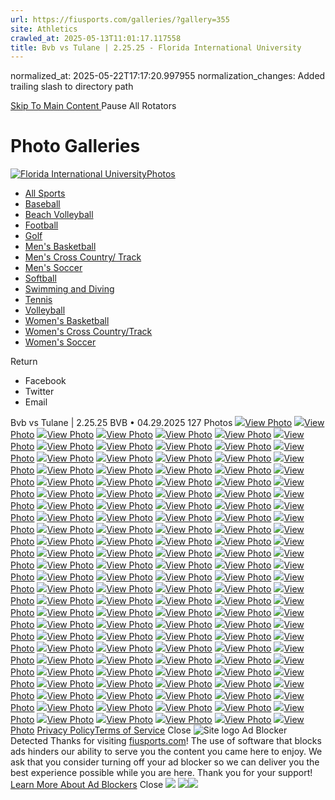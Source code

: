```yaml
---
url: https://fiusports.com/galleries/?gallery=355
site: Athletics
crawled_at: 2025-05-13T11:01:17.117558
title: Bvb vs Tulane | 2.25.25 - Florida International University
---
```

normalized_at: 2025-05-22T17:17:20.997955
normalization_changes: Added trailing slash to directory path

[ Skip To Main Content ](https://fiusports.com/galleries/womens-beach-volleyball/bvb-vs-tulane-2-25-25/355#main-content) Pause All Rotators 
# Photo Galleries
[![Florida International University](https://fiusports.com/images/logos/site/site.png?height=60)Photos](https://fiusports.com/galleries/)
  * [All Sports](https://fiusports.com/galleries/)
  * [Baseball](https://fiusports.com/galleries/baseball/1)
  * [Beach Volleyball](https://fiusports.com/galleries/womens-beach-volleyball/19)
  * [Football](https://fiusports.com/galleries/football/4)
  * [Golf](https://fiusports.com/galleries/womens-golf/20)
  * [Men's Basketball](https://fiusports.com/galleries/mens-basketball/6)
  * [Men's Cross Country/ Track](https://fiusports.com/galleries/mens-cross-country/7)
  * [Men's Soccer](https://fiusports.com/galleries/mens-soccer/9)
  * [Softball](https://fiusports.com/galleries/softball/10)
  * [Swimming and Diving](https://fiusports.com/galleries/womens-swimming-and-diving/15)
  * [Tennis](https://fiusports.com/galleries/womens-tennis/16)
  * [Volleyball](https://fiusports.com/galleries/womens-volleyball/18)
  * [Women's Basketball](https://fiusports.com/galleries/womens-basketball/12)
  * [Women's Cross Country/Track](https://fiusports.com/galleries/womens-track-and-field/17)
  * [Women's Soccer](https://fiusports.com/galleries/womens-soccer/14)


Return
  * Facebook
  * Twitter
  * Email


Bvb vs Tulane | 2.25.25
BVB • 04.29.2025
127 Photos
[![](https://fiusports.com/images/2025/4/29/Tulane_1-001.jpg?width=682&height=1024)View Photo](https://fiusports.com/galleries/womens-beach-volleyball/bvb-vs-tulane-2-25-25/image-1/355/62554)
[![](https://fiusports.com/galleries/womens-beach-volleyball/bvb-vs-tulane-2-25-25/355)View Photo](https://fiusports.com/galleries/womens-beach-volleyball/bvb-vs-tulane-2-25-25/image-2/355/62555)
[![](https://fiusports.com/galleries/womens-beach-volleyball/bvb-vs-tulane-2-25-25/355)View Photo](https://fiusports.com/galleries/womens-beach-volleyball/bvb-vs-tulane-2-25-25/image-3/355/62556)
[![](https://fiusports.com/galleries/womens-beach-volleyball/bvb-vs-tulane-2-25-25/355)View Photo](https://fiusports.com/galleries/womens-beach-volleyball/bvb-vs-tulane-2-25-25/image-4/355/62557)
[![](https://fiusports.com/galleries/womens-beach-volleyball/bvb-vs-tulane-2-25-25/355)View Photo](https://fiusports.com/galleries/womens-beach-volleyball/bvb-vs-tulane-2-25-25/image-5/355/62558)
[![](https://fiusports.com/galleries/womens-beach-volleyball/bvb-vs-tulane-2-25-25/355)View Photo](https://fiusports.com/galleries/womens-beach-volleyball/bvb-vs-tulane-2-25-25/image-6/355/62559)
[![](https://fiusports.com/galleries/womens-beach-volleyball/bvb-vs-tulane-2-25-25/355)View Photo](https://fiusports.com/galleries/womens-beach-volleyball/bvb-vs-tulane-2-25-25/image-7/355/62560)
[![](https://fiusports.com/galleries/womens-beach-volleyball/bvb-vs-tulane-2-25-25/355)View Photo](https://fiusports.com/galleries/womens-beach-volleyball/bvb-vs-tulane-2-25-25/image-8/355/62561)
[![](https://fiusports.com/galleries/womens-beach-volleyball/bvb-vs-tulane-2-25-25/355)View Photo](https://fiusports.com/galleries/womens-beach-volleyball/bvb-vs-tulane-2-25-25/image-9/355/62562)
[![](https://fiusports.com/galleries/womens-beach-volleyball/bvb-vs-tulane-2-25-25/355)View Photo](https://fiusports.com/galleries/womens-beach-volleyball/bvb-vs-tulane-2-25-25/image-10/355/62563)
[![](https://fiusports.com/galleries/womens-beach-volleyball/bvb-vs-tulane-2-25-25/355)View Photo](https://fiusports.com/galleries/womens-beach-volleyball/bvb-vs-tulane-2-25-25/image-11/355/62564)
[![](https://fiusports.com/galleries/womens-beach-volleyball/bvb-vs-tulane-2-25-25/355)View Photo](https://fiusports.com/galleries/womens-beach-volleyball/bvb-vs-tulane-2-25-25/image-12/355/62565)
[![](https://fiusports.com/galleries/womens-beach-volleyball/bvb-vs-tulane-2-25-25/355)View Photo](https://fiusports.com/galleries/womens-beach-volleyball/bvb-vs-tulane-2-25-25/image-13/355/62566)
[![](https://fiusports.com/galleries/womens-beach-volleyball/bvb-vs-tulane-2-25-25/355)View Photo](https://fiusports.com/galleries/womens-beach-volleyball/bvb-vs-tulane-2-25-25/image-14/355/62567)
[![](https://fiusports.com/galleries/womens-beach-volleyball/bvb-vs-tulane-2-25-25/355)View Photo](https://fiusports.com/galleries/womens-beach-volleyball/bvb-vs-tulane-2-25-25/image-15/355/62568)
[![](https://fiusports.com/galleries/womens-beach-volleyball/bvb-vs-tulane-2-25-25/355)View Photo](https://fiusports.com/galleries/womens-beach-volleyball/bvb-vs-tulane-2-25-25/image-16/355/62569)
[![](https://fiusports.com/galleries/womens-beach-volleyball/bvb-vs-tulane-2-25-25/355)View Photo](https://fiusports.com/galleries/womens-beach-volleyball/bvb-vs-tulane-2-25-25/image-17/355/62570)
[![](https://fiusports.com/galleries/womens-beach-volleyball/bvb-vs-tulane-2-25-25/355)View Photo](https://fiusports.com/galleries/womens-beach-volleyball/bvb-vs-tulane-2-25-25/image-18/355/62571)
[![](https://fiusports.com/galleries/womens-beach-volleyball/bvb-vs-tulane-2-25-25/355)View Photo](https://fiusports.com/galleries/womens-beach-volleyball/bvb-vs-tulane-2-25-25/image-19/355/62572)
[![](https://fiusports.com/galleries/womens-beach-volleyball/bvb-vs-tulane-2-25-25/355)View Photo](https://fiusports.com/galleries/womens-beach-volleyball/bvb-vs-tulane-2-25-25/image-20/355/62573)
[![](https://fiusports.com/galleries/womens-beach-volleyball/bvb-vs-tulane-2-25-25/355)View Photo](https://fiusports.com/galleries/womens-beach-volleyball/bvb-vs-tulane-2-25-25/image-21/355/62574)
[![](https://fiusports.com/galleries/womens-beach-volleyball/bvb-vs-tulane-2-25-25/355)View Photo](https://fiusports.com/galleries/womens-beach-volleyball/bvb-vs-tulane-2-25-25/image-22/355/62575)
[![](https://fiusports.com/galleries/womens-beach-volleyball/bvb-vs-tulane-2-25-25/355)View Photo](https://fiusports.com/galleries/womens-beach-volleyball/bvb-vs-tulane-2-25-25/image-23/355/62576)
[![](https://fiusports.com/galleries/womens-beach-volleyball/bvb-vs-tulane-2-25-25/355)View Photo](https://fiusports.com/galleries/womens-beach-volleyball/bvb-vs-tulane-2-25-25/image-24/355/62577)
[![](https://fiusports.com/galleries/womens-beach-volleyball/bvb-vs-tulane-2-25-25/355)View Photo](https://fiusports.com/galleries/womens-beach-volleyball/bvb-vs-tulane-2-25-25/image-25/355/62578)
[![](https://fiusports.com/galleries/womens-beach-volleyball/bvb-vs-tulane-2-25-25/355)View Photo](https://fiusports.com/galleries/womens-beach-volleyball/bvb-vs-tulane-2-25-25/image-26/355/62579)
[![](https://fiusports.com/galleries/womens-beach-volleyball/bvb-vs-tulane-2-25-25/355)View Photo](https://fiusports.com/galleries/womens-beach-volleyball/bvb-vs-tulane-2-25-25/image-27/355/62580)
[![](https://fiusports.com/galleries/womens-beach-volleyball/bvb-vs-tulane-2-25-25/355)View Photo](https://fiusports.com/galleries/womens-beach-volleyball/bvb-vs-tulane-2-25-25/image-28/355/62581)
[![](https://fiusports.com/galleries/womens-beach-volleyball/bvb-vs-tulane-2-25-25/355)View Photo](https://fiusports.com/galleries/womens-beach-volleyball/bvb-vs-tulane-2-25-25/image-29/355/62582)
[![](https://fiusports.com/galleries/womens-beach-volleyball/bvb-vs-tulane-2-25-25/355)View Photo](https://fiusports.com/galleries/womens-beach-volleyball/bvb-vs-tulane-2-25-25/image-30/355/62583)
[![](https://fiusports.com/galleries/womens-beach-volleyball/bvb-vs-tulane-2-25-25/355)View Photo](https://fiusports.com/galleries/womens-beach-volleyball/bvb-vs-tulane-2-25-25/image-31/355/62584)
[![](https://fiusports.com/galleries/womens-beach-volleyball/bvb-vs-tulane-2-25-25/355)View Photo](https://fiusports.com/galleries/womens-beach-volleyball/bvb-vs-tulane-2-25-25/image-32/355/62585)
[![](https://fiusports.com/galleries/womens-beach-volleyball/bvb-vs-tulane-2-25-25/355)View Photo](https://fiusports.com/galleries/womens-beach-volleyball/bvb-vs-tulane-2-25-25/image-33/355/62586)
[![](https://fiusports.com/galleries/womens-beach-volleyball/bvb-vs-tulane-2-25-25/355)View Photo](https://fiusports.com/galleries/womens-beach-volleyball/bvb-vs-tulane-2-25-25/image-34/355/62587)
[![](https://fiusports.com/galleries/womens-beach-volleyball/bvb-vs-tulane-2-25-25/355)View Photo](https://fiusports.com/galleries/womens-beach-volleyball/bvb-vs-tulane-2-25-25/image-35/355/62588)
[![](https://fiusports.com/galleries/womens-beach-volleyball/bvb-vs-tulane-2-25-25/355)View Photo](https://fiusports.com/galleries/womens-beach-volleyball/bvb-vs-tulane-2-25-25/image-36/355/62589)
[![](https://fiusports.com/galleries/womens-beach-volleyball/bvb-vs-tulane-2-25-25/355)View Photo](https://fiusports.com/galleries/womens-beach-volleyball/bvb-vs-tulane-2-25-25/image-37/355/62590)
[![](https://fiusports.com/galleries/womens-beach-volleyball/bvb-vs-tulane-2-25-25/355)View Photo](https://fiusports.com/galleries/womens-beach-volleyball/bvb-vs-tulane-2-25-25/image-38/355/62591)
[![](https://fiusports.com/galleries/womens-beach-volleyball/bvb-vs-tulane-2-25-25/355)View Photo](https://fiusports.com/galleries/womens-beach-volleyball/bvb-vs-tulane-2-25-25/image-39/355/62592)
[![](https://fiusports.com/galleries/womens-beach-volleyball/bvb-vs-tulane-2-25-25/355)View Photo](https://fiusports.com/galleries/womens-beach-volleyball/bvb-vs-tulane-2-25-25/image-40/355/62593)
[![](https://fiusports.com/galleries/womens-beach-volleyball/bvb-vs-tulane-2-25-25/355)View Photo](https://fiusports.com/galleries/womens-beach-volleyball/bvb-vs-tulane-2-25-25/image-41/355/62594)
[![](https://fiusports.com/galleries/womens-beach-volleyball/bvb-vs-tulane-2-25-25/355)View Photo](https://fiusports.com/galleries/womens-beach-volleyball/bvb-vs-tulane-2-25-25/image-42/355/62595)
[![](https://fiusports.com/galleries/womens-beach-volleyball/bvb-vs-tulane-2-25-25/355)View Photo](https://fiusports.com/galleries/womens-beach-volleyball/bvb-vs-tulane-2-25-25/image-43/355/62596)
[![](https://fiusports.com/galleries/womens-beach-volleyball/bvb-vs-tulane-2-25-25/355)View Photo](https://fiusports.com/galleries/womens-beach-volleyball/bvb-vs-tulane-2-25-25/image-44/355/62597)
[![](https://fiusports.com/galleries/womens-beach-volleyball/bvb-vs-tulane-2-25-25/355)View Photo](https://fiusports.com/galleries/womens-beach-volleyball/bvb-vs-tulane-2-25-25/image-45/355/62598)
[![](https://fiusports.com/galleries/womens-beach-volleyball/bvb-vs-tulane-2-25-25/355)View Photo](https://fiusports.com/galleries/womens-beach-volleyball/bvb-vs-tulane-2-25-25/image-46/355/62599)
[![](https://fiusports.com/galleries/womens-beach-volleyball/bvb-vs-tulane-2-25-25/355)View Photo](https://fiusports.com/galleries/womens-beach-volleyball/bvb-vs-tulane-2-25-25/image-47/355/62600)
[![](https://fiusports.com/galleries/womens-beach-volleyball/bvb-vs-tulane-2-25-25/355)View Photo](https://fiusports.com/galleries/womens-beach-volleyball/bvb-vs-tulane-2-25-25/image-48/355/62601)
[![](https://fiusports.com/galleries/womens-beach-volleyball/bvb-vs-tulane-2-25-25/355)View Photo](https://fiusports.com/galleries/womens-beach-volleyball/bvb-vs-tulane-2-25-25/image-49/355/62602)
[![](https://fiusports.com/galleries/womens-beach-volleyball/bvb-vs-tulane-2-25-25/355)View Photo](https://fiusports.com/galleries/womens-beach-volleyball/bvb-vs-tulane-2-25-25/image-50/355/62603)
[![](https://fiusports.com/galleries/womens-beach-volleyball/bvb-vs-tulane-2-25-25/355)View Photo](https://fiusports.com/galleries/womens-beach-volleyball/bvb-vs-tulane-2-25-25/image-51/355/62604)
[![](https://fiusports.com/galleries/womens-beach-volleyball/bvb-vs-tulane-2-25-25/355)View Photo](https://fiusports.com/galleries/womens-beach-volleyball/bvb-vs-tulane-2-25-25/image-52/355/62605)
[![](https://fiusports.com/galleries/womens-beach-volleyball/bvb-vs-tulane-2-25-25/355)View Photo](https://fiusports.com/galleries/womens-beach-volleyball/bvb-vs-tulane-2-25-25/image-53/355/62606)
[![](https://fiusports.com/galleries/womens-beach-volleyball/bvb-vs-tulane-2-25-25/355)View Photo](https://fiusports.com/galleries/womens-beach-volleyball/bvb-vs-tulane-2-25-25/image-54/355/62607)
[![](https://fiusports.com/galleries/womens-beach-volleyball/bvb-vs-tulane-2-25-25/355)View Photo](https://fiusports.com/galleries/womens-beach-volleyball/bvb-vs-tulane-2-25-25/image-55/355/62608)
[![](https://fiusports.com/galleries/womens-beach-volleyball/bvb-vs-tulane-2-25-25/355)View Photo](https://fiusports.com/galleries/womens-beach-volleyball/bvb-vs-tulane-2-25-25/image-56/355/62609)
[![](https://fiusports.com/galleries/womens-beach-volleyball/bvb-vs-tulane-2-25-25/355)View Photo](https://fiusports.com/galleries/womens-beach-volleyball/bvb-vs-tulane-2-25-25/image-57/355/62610)
[![](https://fiusports.com/galleries/womens-beach-volleyball/bvb-vs-tulane-2-25-25/355)View Photo](https://fiusports.com/galleries/womens-beach-volleyball/bvb-vs-tulane-2-25-25/image-58/355/62611)
[![](https://fiusports.com/galleries/womens-beach-volleyball/bvb-vs-tulane-2-25-25/355)View Photo](https://fiusports.com/galleries/womens-beach-volleyball/bvb-vs-tulane-2-25-25/image-59/355/62612)
[![](https://fiusports.com/galleries/womens-beach-volleyball/bvb-vs-tulane-2-25-25/355)View Photo](https://fiusports.com/galleries/womens-beach-volleyball/bvb-vs-tulane-2-25-25/image-60/355/62613)
[![](https://fiusports.com/galleries/womens-beach-volleyball/bvb-vs-tulane-2-25-25/355)View Photo](https://fiusports.com/galleries/womens-beach-volleyball/bvb-vs-tulane-2-25-25/image-61/355/62614)
[![](https://fiusports.com/galleries/womens-beach-volleyball/bvb-vs-tulane-2-25-25/355)View Photo](https://fiusports.com/galleries/womens-beach-volleyball/bvb-vs-tulane-2-25-25/image-62/355/62615)
[![](https://fiusports.com/galleries/womens-beach-volleyball/bvb-vs-tulane-2-25-25/355)View Photo](https://fiusports.com/galleries/womens-beach-volleyball/bvb-vs-tulane-2-25-25/image-63/355/62616)
[![](https://fiusports.com/galleries/womens-beach-volleyball/bvb-vs-tulane-2-25-25/355)View Photo](https://fiusports.com/galleries/womens-beach-volleyball/bvb-vs-tulane-2-25-25/image-64/355/62617)
[![](https://fiusports.com/galleries/womens-beach-volleyball/bvb-vs-tulane-2-25-25/355)View Photo](https://fiusports.com/galleries/womens-beach-volleyball/bvb-vs-tulane-2-25-25/image-65/355/62618)
[![](https://fiusports.com/galleries/womens-beach-volleyball/bvb-vs-tulane-2-25-25/355)View Photo](https://fiusports.com/galleries/womens-beach-volleyball/bvb-vs-tulane-2-25-25/image-66/355/62619)
[![](https://fiusports.com/galleries/womens-beach-volleyball/bvb-vs-tulane-2-25-25/355)View Photo](https://fiusports.com/galleries/womens-beach-volleyball/bvb-vs-tulane-2-25-25/image-67/355/62620)
[![](https://fiusports.com/galleries/womens-beach-volleyball/bvb-vs-tulane-2-25-25/355)View Photo](https://fiusports.com/galleries/womens-beach-volleyball/bvb-vs-tulane-2-25-25/image-68/355/62621)
[![](https://fiusports.com/galleries/womens-beach-volleyball/bvb-vs-tulane-2-25-25/355)View Photo](https://fiusports.com/galleries/womens-beach-volleyball/bvb-vs-tulane-2-25-25/image-69/355/62622)
[![](https://fiusports.com/galleries/womens-beach-volleyball/bvb-vs-tulane-2-25-25/355)View Photo](https://fiusports.com/galleries/womens-beach-volleyball/bvb-vs-tulane-2-25-25/image-70/355/62623)
[![](https://fiusports.com/galleries/womens-beach-volleyball/bvb-vs-tulane-2-25-25/355)View Photo](https://fiusports.com/galleries/womens-beach-volleyball/bvb-vs-tulane-2-25-25/image-71/355/62624)
[![](https://fiusports.com/galleries/womens-beach-volleyball/bvb-vs-tulane-2-25-25/355)View Photo](https://fiusports.com/galleries/womens-beach-volleyball/bvb-vs-tulane-2-25-25/image-72/355/62625)
[![](https://fiusports.com/galleries/womens-beach-volleyball/bvb-vs-tulane-2-25-25/355)View Photo](https://fiusports.com/galleries/womens-beach-volleyball/bvb-vs-tulane-2-25-25/image-73/355/62626)
[![](https://fiusports.com/galleries/womens-beach-volleyball/bvb-vs-tulane-2-25-25/355)View Photo](https://fiusports.com/galleries/womens-beach-volleyball/bvb-vs-tulane-2-25-25/image-74/355/62627)
[![](https://fiusports.com/galleries/womens-beach-volleyball/bvb-vs-tulane-2-25-25/355)View Photo](https://fiusports.com/galleries/womens-beach-volleyball/bvb-vs-tulane-2-25-25/image-75/355/62628)
[![](https://fiusports.com/galleries/womens-beach-volleyball/bvb-vs-tulane-2-25-25/355)View Photo](https://fiusports.com/galleries/womens-beach-volleyball/bvb-vs-tulane-2-25-25/image-76/355/62629)
[![](https://fiusports.com/galleries/womens-beach-volleyball/bvb-vs-tulane-2-25-25/355)View Photo](https://fiusports.com/galleries/womens-beach-volleyball/bvb-vs-tulane-2-25-25/image-77/355/62630)
[![](https://fiusports.com/galleries/womens-beach-volleyball/bvb-vs-tulane-2-25-25/355)View Photo](https://fiusports.com/galleries/womens-beach-volleyball/bvb-vs-tulane-2-25-25/image-78/355/62631)
[![](https://fiusports.com/galleries/womens-beach-volleyball/bvb-vs-tulane-2-25-25/355)View Photo](https://fiusports.com/galleries/womens-beach-volleyball/bvb-vs-tulane-2-25-25/image-79/355/62632)
[![](https://fiusports.com/galleries/womens-beach-volleyball/bvb-vs-tulane-2-25-25/355)View Photo](https://fiusports.com/galleries/womens-beach-volleyball/bvb-vs-tulane-2-25-25/image-80/355/62633)
[![](https://fiusports.com/galleries/womens-beach-volleyball/bvb-vs-tulane-2-25-25/355)View Photo](https://fiusports.com/galleries/womens-beach-volleyball/bvb-vs-tulane-2-25-25/image-81/355/62634)
[![](https://fiusports.com/galleries/womens-beach-volleyball/bvb-vs-tulane-2-25-25/355)View Photo](https://fiusports.com/galleries/womens-beach-volleyball/bvb-vs-tulane-2-25-25/image-82/355/62635)
[![](https://fiusports.com/galleries/womens-beach-volleyball/bvb-vs-tulane-2-25-25/355)View Photo](https://fiusports.com/galleries/womens-beach-volleyball/bvb-vs-tulane-2-25-25/image-83/355/62636)
[![](https://fiusports.com/galleries/womens-beach-volleyball/bvb-vs-tulane-2-25-25/355)View Photo](https://fiusports.com/galleries/womens-beach-volleyball/bvb-vs-tulane-2-25-25/image-84/355/62637)
[![](https://fiusports.com/galleries/womens-beach-volleyball/bvb-vs-tulane-2-25-25/355)View Photo](https://fiusports.com/galleries/womens-beach-volleyball/bvb-vs-tulane-2-25-25/image-85/355/62638)
[![](https://fiusports.com/galleries/womens-beach-volleyball/bvb-vs-tulane-2-25-25/355)View Photo](https://fiusports.com/galleries/womens-beach-volleyball/bvb-vs-tulane-2-25-25/image-86/355/62639)
[![](https://fiusports.com/galleries/womens-beach-volleyball/bvb-vs-tulane-2-25-25/355)View Photo](https://fiusports.com/galleries/womens-beach-volleyball/bvb-vs-tulane-2-25-25/image-87/355/62640)
[![](https://fiusports.com/galleries/womens-beach-volleyball/bvb-vs-tulane-2-25-25/355)View Photo](https://fiusports.com/galleries/womens-beach-volleyball/bvb-vs-tulane-2-25-25/image-88/355/62641)
[![](https://fiusports.com/galleries/womens-beach-volleyball/bvb-vs-tulane-2-25-25/355)View Photo](https://fiusports.com/galleries/womens-beach-volleyball/bvb-vs-tulane-2-25-25/image-89/355/62642)
[![](https://fiusports.com/galleries/womens-beach-volleyball/bvb-vs-tulane-2-25-25/355)View Photo](https://fiusports.com/galleries/womens-beach-volleyball/bvb-vs-tulane-2-25-25/image-90/355/62643)
[![](https://fiusports.com/galleries/womens-beach-volleyball/bvb-vs-tulane-2-25-25/355)View Photo](https://fiusports.com/galleries/womens-beach-volleyball/bvb-vs-tulane-2-25-25/image-91/355/62644)
[![](https://fiusports.com/galleries/womens-beach-volleyball/bvb-vs-tulane-2-25-25/355)View Photo](https://fiusports.com/galleries/womens-beach-volleyball/bvb-vs-tulane-2-25-25/image-92/355/62645)
[![](https://fiusports.com/galleries/womens-beach-volleyball/bvb-vs-tulane-2-25-25/355)View Photo](https://fiusports.com/galleries/womens-beach-volleyball/bvb-vs-tulane-2-25-25/image-93/355/62646)
[![](https://fiusports.com/galleries/womens-beach-volleyball/bvb-vs-tulane-2-25-25/355)View Photo](https://fiusports.com/galleries/womens-beach-volleyball/bvb-vs-tulane-2-25-25/image-94/355/62647)
[![](https://fiusports.com/galleries/womens-beach-volleyball/bvb-vs-tulane-2-25-25/355)View Photo](https://fiusports.com/galleries/womens-beach-volleyball/bvb-vs-tulane-2-25-25/image-95/355/62648)
[![](https://fiusports.com/galleries/womens-beach-volleyball/bvb-vs-tulane-2-25-25/355)View Photo](https://fiusports.com/galleries/womens-beach-volleyball/bvb-vs-tulane-2-25-25/image-96/355/62649)
[![](https://fiusports.com/galleries/womens-beach-volleyball/bvb-vs-tulane-2-25-25/355)View Photo](https://fiusports.com/galleries/womens-beach-volleyball/bvb-vs-tulane-2-25-25/image-97/355/62650)
[![](https://fiusports.com/galleries/womens-beach-volleyball/bvb-vs-tulane-2-25-25/355)View Photo](https://fiusports.com/galleries/womens-beach-volleyball/bvb-vs-tulane-2-25-25/image-98/355/62651)
[![](https://fiusports.com/galleries/womens-beach-volleyball/bvb-vs-tulane-2-25-25/355)View Photo](https://fiusports.com/galleries/womens-beach-volleyball/bvb-vs-tulane-2-25-25/image-99/355/62652)
[![](https://fiusports.com/galleries/womens-beach-volleyball/bvb-vs-tulane-2-25-25/355)View Photo](https://fiusports.com/galleries/womens-beach-volleyball/bvb-vs-tulane-2-25-25/image-100/355/62653)
[![](https://fiusports.com/galleries/womens-beach-volleyball/bvb-vs-tulane-2-25-25/355)View Photo](https://fiusports.com/galleries/womens-beach-volleyball/bvb-vs-tulane-2-25-25/image-101/355/62654)
[![](https://fiusports.com/galleries/womens-beach-volleyball/bvb-vs-tulane-2-25-25/355)View Photo](https://fiusports.com/galleries/womens-beach-volleyball/bvb-vs-tulane-2-25-25/image-102/355/62655)
[![](https://fiusports.com/galleries/womens-beach-volleyball/bvb-vs-tulane-2-25-25/355)View Photo](https://fiusports.com/galleries/womens-beach-volleyball/bvb-vs-tulane-2-25-25/image-103/355/62656)
[![](https://fiusports.com/galleries/womens-beach-volleyball/bvb-vs-tulane-2-25-25/355)View Photo](https://fiusports.com/galleries/womens-beach-volleyball/bvb-vs-tulane-2-25-25/image-104/355/62657)
[![](https://fiusports.com/galleries/womens-beach-volleyball/bvb-vs-tulane-2-25-25/355)View Photo](https://fiusports.com/galleries/womens-beach-volleyball/bvb-vs-tulane-2-25-25/image-105/355/62658)
[![](https://fiusports.com/galleries/womens-beach-volleyball/bvb-vs-tulane-2-25-25/355)View Photo](https://fiusports.com/galleries/womens-beach-volleyball/bvb-vs-tulane-2-25-25/image-106/355/62659)
[![](https://fiusports.com/galleries/womens-beach-volleyball/bvb-vs-tulane-2-25-25/355)View Photo](https://fiusports.com/galleries/womens-beach-volleyball/bvb-vs-tulane-2-25-25/image-107/355/62660)
[![](https://fiusports.com/galleries/womens-beach-volleyball/bvb-vs-tulane-2-25-25/355)View Photo](https://fiusports.com/galleries/womens-beach-volleyball/bvb-vs-tulane-2-25-25/image-108/355/62661)
[![](https://fiusports.com/galleries/womens-beach-volleyball/bvb-vs-tulane-2-25-25/355)View Photo](https://fiusports.com/galleries/womens-beach-volleyball/bvb-vs-tulane-2-25-25/image-109/355/62662)
[![](https://fiusports.com/galleries/womens-beach-volleyball/bvb-vs-tulane-2-25-25/355)View Photo](https://fiusports.com/galleries/womens-beach-volleyball/bvb-vs-tulane-2-25-25/image-110/355/62663)
[![](https://fiusports.com/galleries/womens-beach-volleyball/bvb-vs-tulane-2-25-25/355)View Photo](https://fiusports.com/galleries/womens-beach-volleyball/bvb-vs-tulane-2-25-25/image-111/355/62664)
[![](https://fiusports.com/galleries/womens-beach-volleyball/bvb-vs-tulane-2-25-25/355)View Photo](https://fiusports.com/galleries/womens-beach-volleyball/bvb-vs-tulane-2-25-25/image-112/355/62665)
[![](https://fiusports.com/galleries/womens-beach-volleyball/bvb-vs-tulane-2-25-25/355)View Photo](https://fiusports.com/galleries/womens-beach-volleyball/bvb-vs-tulane-2-25-25/image-113/355/62666)
[![](https://fiusports.com/galleries/womens-beach-volleyball/bvb-vs-tulane-2-25-25/355)View Photo](https://fiusports.com/galleries/womens-beach-volleyball/bvb-vs-tulane-2-25-25/image-114/355/62667)
[![](https://fiusports.com/galleries/womens-beach-volleyball/bvb-vs-tulane-2-25-25/355)View Photo](https://fiusports.com/galleries/womens-beach-volleyball/bvb-vs-tulane-2-25-25/image-115/355/62668)
[![](https://fiusports.com/galleries/womens-beach-volleyball/bvb-vs-tulane-2-25-25/355)View Photo](https://fiusports.com/galleries/womens-beach-volleyball/bvb-vs-tulane-2-25-25/image-116/355/62669)
[![](https://fiusports.com/galleries/womens-beach-volleyball/bvb-vs-tulane-2-25-25/355)View Photo](https://fiusports.com/galleries/womens-beach-volleyball/bvb-vs-tulane-2-25-25/image-117/355/62670)
[![](https://fiusports.com/galleries/womens-beach-volleyball/bvb-vs-tulane-2-25-25/355)View Photo](https://fiusports.com/galleries/womens-beach-volleyball/bvb-vs-tulane-2-25-25/image-118/355/62671)
[![](https://fiusports.com/galleries/womens-beach-volleyball/bvb-vs-tulane-2-25-25/355)View Photo](https://fiusports.com/galleries/womens-beach-volleyball/bvb-vs-tulane-2-25-25/image-119/355/62672)
[![](https://fiusports.com/galleries/womens-beach-volleyball/bvb-vs-tulane-2-25-25/355)View Photo](https://fiusports.com/galleries/womens-beach-volleyball/bvb-vs-tulane-2-25-25/image-120/355/62673)
[![](https://fiusports.com/galleries/womens-beach-volleyball/bvb-vs-tulane-2-25-25/355)View Photo](https://fiusports.com/galleries/womens-beach-volleyball/bvb-vs-tulane-2-25-25/image-121/355/62674)
[![](https://fiusports.com/galleries/womens-beach-volleyball/bvb-vs-tulane-2-25-25/355)View Photo](https://fiusports.com/galleries/womens-beach-volleyball/bvb-vs-tulane-2-25-25/image-122/355/62675)
[![](https://fiusports.com/galleries/womens-beach-volleyball/bvb-vs-tulane-2-25-25/355)View Photo](https://fiusports.com/galleries/womens-beach-volleyball/bvb-vs-tulane-2-25-25/image-123/355/62676)
[![](https://fiusports.com/galleries/womens-beach-volleyball/bvb-vs-tulane-2-25-25/355)View Photo](https://fiusports.com/galleries/womens-beach-volleyball/bvb-vs-tulane-2-25-25/image-124/355/62677)
[![](https://fiusports.com/galleries/womens-beach-volleyball/bvb-vs-tulane-2-25-25/355)View Photo](https://fiusports.com/galleries/womens-beach-volleyball/bvb-vs-tulane-2-25-25/image-125/355/62678)
[![](https://fiusports.com/galleries/womens-beach-volleyball/bvb-vs-tulane-2-25-25/355)View Photo](https://fiusports.com/galleries/womens-beach-volleyball/bvb-vs-tulane-2-25-25/image-126/355/62679)
[![](https://fiusports.com/galleries/womens-beach-volleyball/bvb-vs-tulane-2-25-25/355)View Photo](https://fiusports.com/galleries/womens-beach-volleyball/bvb-vs-tulane-2-25-25/image-127/355/62680)
[Privacy Policy](https://www.sidearmsports.com/privacypolicy/)[Terms of Service](https://www.sidearmsports.com/terms-of-service/)
Close
![Site logo](https://fiusports.com/images/logos/site/site.png?width=48)
Ad Blocker Detected
Thanks for visiting [fiusports.com](https://fiusports.com/galleries/womens-beach-volleyball/bvb-vs-tulane-2-25-25/355)!
The use of software that blocks ads hinders our ability to serve you the content you came here to enjoy.
We ask that you consider turning off your ad blocker so we can deliver you the best experience possible while you are here.
Thank you for your support!
[Learn More About Ad Blockers](http://www.sidearmsports.com/blockers)
Close
![](https://adservice.google.com/ddm/fls/z/dc_pre=CPPu69naoI0DFcKuWgUdzkkGHw;src=8031022;type=count0;cat=sitev0;dc_lat=;dc_rdid=;tag_for_child_directed_treatment=;ord=1;num=2936546760874.0947)
![](https://insight.adsrvr.org/track/conv/?adv=3xwb5d7&ct=0:6dpl0mk&fmt=3)![](https://adservice.google.com/ddm/fls/z/dc_pre=CLL_69naoI0DFd-0WgUdLukajw;src=8031022;type=counter;cat=sitev0;dc_lat=;dc_rdid=;tag_for_child_directed_treatment=;ord=1;num=2712850327241.969)
